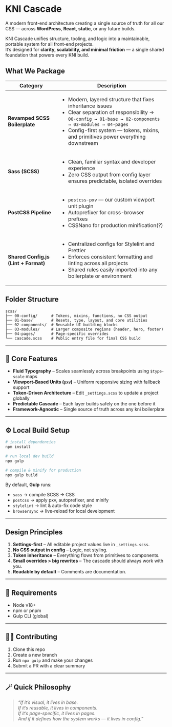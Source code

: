 # KNI Cascade

A modern front-end architecture creating a single source of truth for all our CSS — across **WordPress**, **React**, **static**, or any future builds.

KNI Cascade unifies structure, tooling, and logic into a maintainable, portable system for all front-end projects.  
It’s designed for **clarity, scalability, and minimal friction** — a single shared foundation that powers every KNI build.

## What We Package

<table>
  <thead>
    <tr>
      <th>Category</th>
      <th>Description</th>
    </tr>
  </thead>
  <tbody>
    <tr>
      <td><strong>Revamped SCSS Boilerplate</strong></td>
      <td>
        <ul>
          <li>Modern, layered structure that fixes inheritance issues</li>
          <li>Clear separation of responsibility → <BR><code>00-config → 01-base → 02-components → 03-modules → 04-pages</code></li>
          <li>Config-first system — tokens, mixins, and primitives power everything downstream</li>
        </ul>
      </td>
    </tr>
    <tr>
      <td><strong>Sass (SCSS)</strong></td>
      <td>
        <ul>
          <li>Clean, familiar syntax and developer experience</li>
          <li>Zero CSS output from config layer ensures predictable, isolated overrides</li>
        </ul>
      </td>
    </tr>
    <tr>
      <td><strong>PostCSS Pipeline</strong></td>
      <td>
        <ul>
          <li><code>postcss-pxv</code> — our custom viewport unit plugin</li>
          <li>Autoprefixer for cross-browser prefixes</li>
          <li>CSSNano for production minification(?)</li>
        </ul>
      </td>
    </tr>
    <tr>
      <td><strong>Shared Config.js (Lint + Format)</strong></td>
      <td>
        <ul>
          <li>Centralized configs for Stylelint and Prettier</li>
          <li>Enforces consistent formatting and linting across all projects</li>
          <li>Shared rules easily imported into any boilerplate or environment</li>
        </ul>
      </td>
    </tr>
  </tbody>
</table>

## Folder Structure

```plaintext
scss/
├── 00-config/      # Tokens, mixins, functions, no CSS output
├── 01-base/        # Resets, type, layout, and core utilities
├── 02-components/  # Reusable UI building blocks
├── 03-modules/     # Larger composite regions (header, hero, footer)
├── 04-pages/       # Page-specific overrides
└── cascade.scss    # Public entry file for final CSS build
```

---

## 🧩 Core Features

- **Fluid Typography** – Scales seamlessly across breakpoints using `$type-scale` maps
- **Viewport-Based Units (`pxv`)** – Uniform responsive sizing with fallback support
- **Token-Driven Architecture** – Edit `_settings.scss` to update a project globally
- **Predictable Cascade** – Each layer builds safely on the one before it
- **Framework-Agnostic** – Single source of truth across any kni boilerplate

---

## ⚙️ Local Build Setup

```bash
# install dependencies
npm install

# run local dev build
npx gulp

# compile & minify for production
npx gulp build
```

By default, **Gulp** runs:

- `sass` → compile SCSS → CSS
- `postcss` → apply pxv, autoprefixer, and minify
- `stylelint` → lint & auto-fix code style
- `browsersync` → live-reload for local development

---

## Design Principles

1. **Settings-first** – All editable project values live in `_settings.scss`.
2. **No CSS output in config** – Logic, not styling.
3. **Token inheritance** – Everything flows from primitives to components.
4. **Small overrides > big rewrites** – The cascade should always work with you.
5. **Readable by default** – Comments are documentation.

---

## 🧰 Requirements

- Node v18+
- npm or pnpm
- Gulp CLI (global)

---

## 🧑‍💻 Contributing

1. Clone this repo
2. Create a new branch
3. Run `npx gulp` and make your changes
4. Submit a PR with a clear summary

---

## 🪄 Quick Philosophy

> _“If it’s visual, it lives in base.  
> If it’s reusable, it lives in components.  
> If it’s page-specific, it lives in pages.  
> And if it defines how the system works — it lives in config.”_
